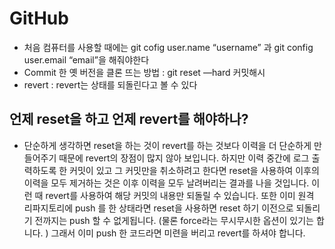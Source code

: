 # GitHub
* 처음 컴퓨터를 사용할 때에는 git cofig user.name “username” 과 git config user.email “email”을 해줘야한다
* Commit 한 옛 버전을 클론 뜨는 방법 : git reset —hard 커밋해시
* revert : revert는 상태를 되돌린다고 볼 수 있다

## 언제 reset을 하고 언제 revert를 해야하나?
* 단순하게 생각하면 reset을 하는 것이 revert를 하는 것보다 이력을 더 단순하게 만들어주기 때문에 revert의 장점이 많지 않아 보입니다. 하지만 이력 중간에 로그 출력하도록 한 커밋이 있고 그 커밋만을 취소하려고 한다면 reset을 사용하여 이후의 이력을 모두 제거하는 것은 이후 이력을 모두 날려버리는 결과를 나을 것입니다. 이런 때 revert를 사용하여 해당 커밋의 내용만 되돌릴 수 있습니다. 또한 이미 원격 리파지토리에 push 를 한 상태라면 reset을 사용하면 reset 하기 이전으로 되돌리기 전까지는 push 할 수 없게됩니다. (물론 force라는 무시무시한 옵션이 있기는 합니다. ) 그래서 이미 push 한 코드라면 미련을 버리고 revert를 하셔야 합니다.
